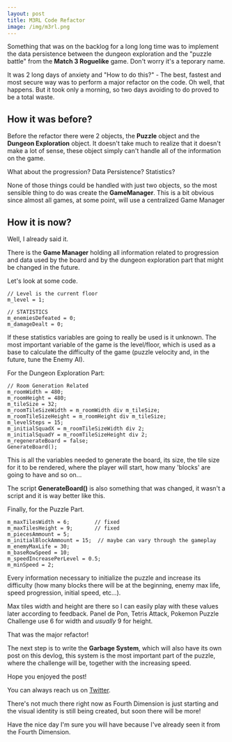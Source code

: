 ```yaml
---
layout: post
title: M3RL Code Refactor
image: /img/m3rl.png
---
```


Something that was on the backlog for a long long time was to implement the data persistence between the dungeon exploration and the "puzzle battle" from the **Match 3 Roguelike** game. Don't worry it's a teporary name.

It was 2 long days of anxiety and "How to do this?" - The best, fastest and most secure way was to perform a major refactor on the code. Oh well, that happens. But it took only a morning, so two days avoiding to do proved to be a total waste.

## How it was before?

Before the refactor there were 2 objects, the **Puzzle** object and the **Dungeon Exploration** object. It doesn't take much to realize that it doesn't make a lot of sense, these object simply can't handle all of the information on the game.

What about the progression? Data Persistence? Statistics?

None of those things could be handled with just two objects, so the most sensible thing to do was create the **GameManager**. This is a bit obvious since almost all games, at some point, will use a centralized Game Manager

## How it is now?

Well, I already said it.

There is the **Game Manager** holding all information related to progression and data used by the board and by the dungeon exploration part that might be changed in the future.

Let's look at some code.

```
// Level is the current floor
m_level = 1;

// STATISTICS
m_enemiesDefeated = 0;
m_damageDealt = 0;

```

If these statistics variables are going to really be used is it unknown. The most important variable of the game is the level/floor, which is used as a base to calculate the difficulty of the game (puzzle velocity and, in the future, tune the Enemy AI).

For the Dungeon Exploration Part:
```
// Room Generation Related
m_roomWidth = 480;
m_roomHeight = 480;
m_tileSize = 32;
m_roomTileSizeWidth = m_roomWidth div m_tileSize;
m_roomTileSizeHeight = m_roomHeight div m_tileSize;
m_levelSteps = 15;
m_initialSquadX = m_roomTileSizeWidth div 2;
m_initialSquadY = m_roomTileSizeHeight div 2;
m_regenerateBoard = false;
GenerateBoard();

```

This is all the variables needed to generate the board, its size, the tile size for it to be rendered, where the player will start, how many 'blocks' are going to have and so on...

The script **GenerateBoard()** is also something that was changed, it wasn't a script and it is way better like this.

Finally, for the Puzzle Part.

```
m_maxTilesWidth = 6;        // fixed
m_maxTilesHeight = 9;       // fixed
m_piecesAmmount = 5;
m_initialBlockAmmount = 15;  // maybe can vary through the gameplay
m_enemyMaxLife = 30;
m_baseRowSpeed = 10;
m_speedIncreasePerLevel = 0.5;
m_minSpeed = 2;
```

Every information necessary to initialize the puzzle and increase its difficulty (how many blocks there will be at the beginning, enemy max life, speed progression, initial speed, etc...).

Max tiles width and height are there so I can easily play with these values later according to feedback. Panel de Pon, Tetris Attack, Pokemon Puzzle Challenge use 6 for width and *usually* 9 for height.

That was the major refactor!

The next step is to write the **Garbage System**, which will also have its own post on this devlog, this system is the most important part of the puzzle, where the challenge will be, together with the increasing speed.

Hope you enjoyed the post!

You can always reach us on [Twitter](https://twitter.com/studio_fourth).

There's not much there right now as Fourth Dimension is just starting and the visual identity is still being created, but soon there will be more!

Have the nice day I'm sure you will have because I've already seen it from the Fourth Dimension.
